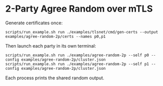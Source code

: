 # 2-Party Agree Random over mTLS

Generate certificates once:

```
scripts/run_example.sh run ./examples/tlsnet/cmd/gen-certs --output examples/agree-random-2p/certs --names p0,p1
```

Then launch each party in its own terminal:

```
scripts/run_example.sh run ./examples/agree-random-2p --self p0 --config examples/agree-random-2p/cluster.json
scripts/run_example.sh run ./examples/agree-random-2p --self p1 --config examples/agree-random-2p/cluster.json
```

Each process prints the shared random output.

